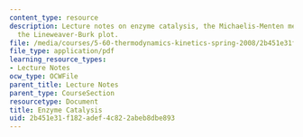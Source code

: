 ```yaml
---
content_type: resource
description: Lecture notes on enzyme catalysis, the Michaelis-Menten mechanism, and
  the Lineweaver-Burk plot.
file: /media/courses/5-60-thermodynamics-kinetics-spring-2008/2b451e31f182adef4c822abeb8dbe893_lec_35.pdf
file_type: application/pdf
learning_resource_types:
- Lecture Notes
ocw_type: OCWFile
parent_title: Lecture Notes
parent_type: CourseSection
resourcetype: Document
title: Enzyme Catalysis
uid: 2b451e31-f182-adef-4c82-2abeb8dbe893
---
```


